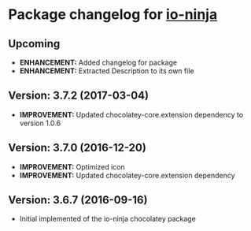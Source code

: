 # Package changelog for [io-ninja](https://chocolatey.org/packages/io-ninja)

## Upcoming
- **ENHANCEMENT:** Added changelog for package
- **ENHANCEMENT:** Extracted Description to its own file

## Version: 3.7.2 (2017-03-04)
- **IMPROVEMENT:** Updated chocolatey-core.extension dependency to version 1.0.6

## Version: 3.7.0 (2016-12-20)
- **IMPROVEMENT:** Optimized icon
- **IMPROVEMENT:** Updated chocolatey-core.extension dependency

## Version: 3.6.7 (2016-09-16)
- Initial implemented of the io-ninja chocolatey package
